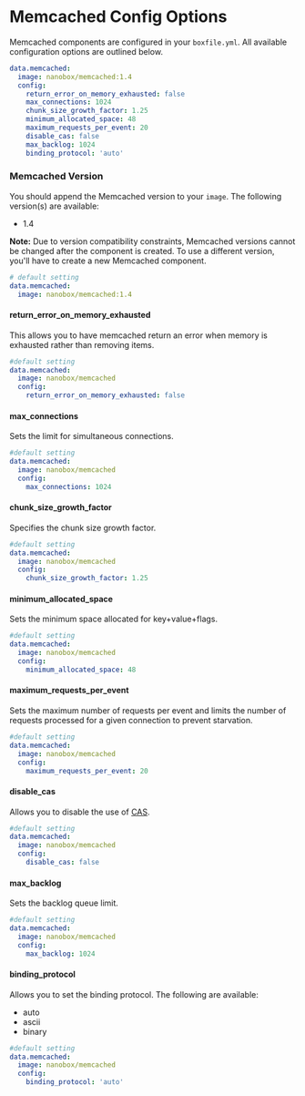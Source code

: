 # Memcached Config Options

Memcached components are configured in your `boxfile.yml`. All available configuration options are outlined below.

```yaml
data.memcached:
  image: nanobox/memcached:1.4
  config:
    return_error_on_memory_exhausted: false
    max_connections: 1024
    chunk_size_growth_factor: 1.25
    minimum_allocated_space: 48
    maximum_requests_per_event: 20
    disable_cas: false
    max_backlog: 1024
    binding_protocol: 'auto'
```

### Memcached Version
You should append the Memcached version to your `image`. The following version(s) are available:

- 1.4

**Note:** Due to version compatibility constraints, Memcached versions cannot be changed after the component is created. To use a different version, you'll have to create a new Memcached component.

```yaml
# default setting
data.memcached:
  image: nanobox/memcached:1.4
```

#### return\_error\_on\_memory\_exhausted
This allows you to have memcached return an error when memory is exhausted rather than removing items.

```yaml
#default setting
data.memcached:
  image: nanobox/memcached
  config:
    return_error_on_memory_exhausted: false
```

#### max\_connections
Sets the limit for simultaneous connections.

```yaml
#default setting
data.memcached:
  image: nanobox/memcached
  config:
    max_connections: 1024
```

#### chunk\_size\_growth\_factor
Specifies the chunk size growth factor.

```yaml
#default setting
data.memcached:
  image: nanobox/memcached
  config:
    chunk_size_growth_factor: 1.25
```

#### minimum\_allocated\_space
Sets the minimum space allocated for key+value+flags.

```yaml
#default setting
data.memcached:
  image: nanobox/memcached
  config:
    minimum_allocated_space: 48
```

#### maximum\_requests\_per\_event
Sets the maximum number of requests per event and limits the number of requests processed for a given connection to prevent starvation.

```yaml
#default setting
data.memcached:
  image: nanobox/memcached
  config:
    maximum_requests_per_event: 20
```

#### disable\_cas
Allows you to disable the use of [CAS](https://code.google.com/p/memcached/wiki/NewCommands#cas).

```yaml
#default setting
data.memcached:
  image: nanobox/memcached
  config:
    disable_cas: false
```

#### max\_backlog
Sets the backlog queue limit.

```yaml
#default setting
data.memcached:
  image: nanobox/memcached
  config:
    max_backlog: 1024
```

#### binding\_protocol
Allows you to set the binding protocol. The following are available:

- auto
- ascii
- binary

```yaml
#default setting
data.memcached:
  image: nanobox/memcached
  config:
    binding_protocol: 'auto'
```
